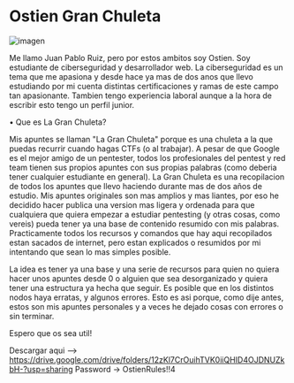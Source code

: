 Ostien Gran Chuleta
=========================

![imagen](https://github.com/Ostien1/GranChuleta/assets/75393434/48ea5489-b423-43ed-8df7-5fee3047d672)

Me llamo Juan Pablo Ruiz, pero por estos ambitos soy Ostien. Soy estudiante de ciberseguridad y desarrollador web. La ciberseguridad es un tema que me apasiona y desde hace ya mas de dos anos que llevo estudiando por mi cuenta distintas
certificaciones y ramas de este campo tan apasionante. Tambien tengo experiencia laboral aunque a la hora de escribir esto tengo un perfil junior.

• Que es La Gran Chuleta?

Mis apuntes se llaman "La Gran Chuleta" porque es una chuleta a la que puedas recurrir cuando hagas CTFs (o al trabajar).
A pesar de que Google es el mejor amigo de un pentester, todos los profesionales del pentest y red team tienen sus propios apuntes con sus propias palabras (como deberia tener cualquier estudiante en general).
La Gran Chuleta es una recopilacion de todos los apuntes que llevo haciendo durante mas de dos años de estudio. Mis apuntes originales son mas amplios y mas liantes, por eso he decidido hacer publica una version mas ligera y ordenada para que cualquiera que quiera empezar a estudiar pentesting (y otras cosas, como vereis) pueda tener ya una base de contenido resumido con mis palabras. Practicamente todos los recursos y comandos que hay aqui recopilados estan sacados de internet, pero estan explicados o resumidos por mi intentando que sean lo mas simples posible. 

La idea es tener ya una base y una serie de recursos para quien no quiera hacer unos apuntes desde 0 o alguien que sea desorganizado y quiera tener una estructura ya hecha que seguir. 
Es posible que en los distintos nodos haya erratas, y algunos errores. Esto es asi porque, como dije antes, estos son mis apuntes personales y a veces he dejado cosas con errores o sin terminar. 

Espero que os sea util!

Descargar aqui --> https://drive.google.com/drive/folders/12zKl7CrOuihTVK0iiQHID4OJDNUZkbH-?usp=sharing
Password -> OstienRules!!4
